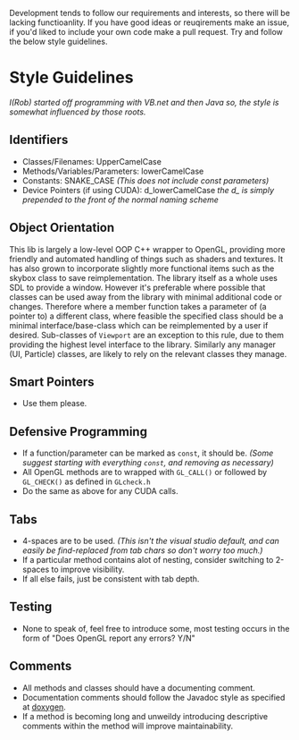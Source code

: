 Development tends to follow our requirements and interests, so there will be lacking functioanlity. If you have good ideas or reuqirements make an issue, if you'd liked to include your own code make a pull request. Try and follow the below style guidelines.

# Style Guidelines
*I(Rob) started off programming with VB.net and then Java so, the style is somewhat influenced by those roots.*

## Identifiers
* Classes/Filenames: UpperCamelCase
* Methods/Variables/Parameters: lowerCamelCase
* Constants: SNAKE_CASE *(This does not include const parameters)*
* Device Pointers (if using CUDA): d_lowerCamelCase *the d_ is simply prepended to the front of the normal naming scheme*

## Object Orientation
This lib is largely a low-level OOP C++ wrapper to OpenGL, providing more friendly and automated handling of things such as shaders and textures. It has also grown to incorporate slightly more functional items such as the skybox class to save reimplementation. The library itself as a whole uses SDL to provide a window. However it's preferable where possible that classes can be used away from the library with minimal additional code or changes. Therefore where a member function takes a parameter of (a pointer to) a different class, where feasible the specified class should be a minimal interface/base-class which can be reimplemented by a user if desired. Sub-classes of `Viewport` are an exception to this rule, due to them providing the highest level interface to the library. Similarly any manager (UI, Particle) classes, are likely to rely on the relevant classes they manage.

## Smart Pointers
* Use them please.

## Defensive Programming
* If a function/parameter can be marked as `const`, it should be. *(Some suggest starting with everything `const`, and removing as necessary)*
* All OpenGL methods are to wrapped with `GL_CALL()` or followed by `GL_CHECK()` as defined in `GLcheck.h`
* Do the same as above for any CUDA calls.

## Tabs
* 4-spaces are to be used. *(This isn't the visual studio default, and can easily be find-replaced from tab chars so don't worry too much.)*
* If a particular method contains alot of nesting, consider switching to 2-spaces to improve visibility.
* If all else fails, just be consistent with tab depth.

## Testing
* None to speak of, feel free to introduce some, most testing occurs in the form of "Does OpenGL report any errors? Y/N"

## Comments
* All methods and classes should have a documenting comment.
* Documentation comments should follow the Javadoc style as specified at [doxygen](https://www.stack.nl/~dimitri/doxygen/manual/docblocks.html).
* If a method is becoming long and unweildy introducing descriptive comments within the method will improve maintainability.
